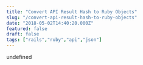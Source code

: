```yaml
---
title: "Convert API Result Hash to Ruby Objects"
slug: "/convert-api-result-hash-to-ruby-objects"
date: "2018-05-02T14:40:20.000Z"
featured: false
draft: false
tags: ["rails","ruby","api","json"]
---
```


undefined

